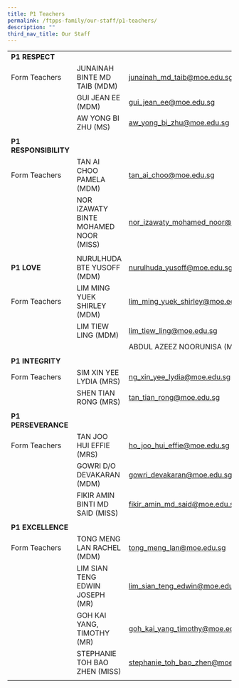 ```yaml
---
title: P1 Teachers
permalink: /ftpps-family/our-staff/p1-teachers/
description: ""
third_nav_title: Our Staff
---
```

|  |  |  |
|---|---|---|
| **P1 RESPECT** |  |  |
|  Form Teachers |  JUNAINAH BINTE MD TAIB (MDM) |  [junainah_md_taib@moe.edu.sg](mailto:junainah_md_taib@moe.edu.sg) |
|   |  GUI JEAN EE (MDM) |  [gui_jean_ee@moe.edu.sg](mailto:gui_jean_ee@moe.edu.sg) |
|  |  AW YONG BI ZHU (MS) |  [aw_yong_bi_zhu@moe.edu.sg](mailto:aw_yong_bi_zhu@moe.edu.sg) |
|   |   |   |
|  **P1 RESPONSIBILITY** |  |  |
|  Form Teachers |  TAN AI CHOO PAMELA (MDM) |  [tan_ai_choo@moe.edu.sg](mailto:tan_ai_choo@moe.edu.sg) |
|   |  NOR IZAWATY BINTE MOHAMED NOOR (MISS) |  [nor_izawaty_mohamed_noor@moe.edu.sg](mailto:nor_izawaty_mohamed_noor@moe.edu.sg) |
|   |   |   |
|  **P1 LOVE** |  NURULHUDA BTE YUSOFF (MDM) |  [nurulhuda_yusoff@moe.edu.sg](mailto:nurulhuda_yusoff@moe.edu.sg)  |
|  Form Teachers |  LIM MING YUEK SHIRLEY (MDM) |  [lim_ming_yuek_shirley@moe.edu.sg](mailto:lim_ming_yuek_shirley@moe.edu.sg) |
|   |  LIM TIEW LING (MDM) |  [lim_tiew_ling@moe.edu.sg](mailto:lim_tiew_ling@moe.edu.sg) |
	|   |  ABDUL AZEEZ NOORUNISA (MDM)  |  [abdul_azeez_noorunisa@moe.edu.sg](mailto:abdul_azeez_noorunisa@moe.edu.sg)  |
|   |   |   |
|  **P1 INTEGRITY** |    |             |
|  Form Teachers |  SIM XIN YEE LYDIA (MRS)  |  [ng_xin_yee_lydia@moe.edu.sg](mailto:ng_xin_yee_lydia@moe.edu.sg) |
|   |  SHEN TIAN RONG (MRS) |  [tan_tian_rong@moe.edu.sg](mailto:tan_tian_rong@moe.edu.sg) |
|   |   |   |
|  **P1 PERSEVERANCE** |   |   |
|  Form Teachers |  TAN JOO HUI EFFIE (MRS) |  [ho_joo_hui_effie@moe.edu.sg](mailto:ho_joo_hui_effie@moe.edu.sg) |
|   |  GOWRI D/O DEVAKARAN (MDM) |  [gowri_devakaran@moe.edu.sg](mailto:gowri_devakaran@moe.edu.sg) |
|   |  FIKIR AMIN BINTI MD SAID (MISS) |  [fikir_amin_md_said@moe.edu.sg](mailto:fikir_amin_md_said@moe.edu.sg) |
|   |   |   |
|  **P1 EXCELLENCE**         |   |   |
|  Form Teachers |  TONG MENG LAN RACHEL (MDM) |  [tong_meng_lan@moe.edu.sg](mailto:tong_meng_lan@moe.edu.sg) |
|   |  LIM SIAN TENG EDWIN JOSEPH (MR) |  [lim_sian_teng_edwin@moe.edu.sg](mailto:lim_sian_teng_edwin@moe.edu.sg) |
|   |  GOH KAI YANG, TIMOTHY (MR) |  [goh_kai_yang_timothy@moe.edu.sg](mailto:goh_kai_yang_timothy@moe.edu.sg)  |
|   |  STEPHANIE TOH BAO ZHEN (MISS) |  [stephanie_toh_bao_zhen@moe.edu.sg](mailto:stephanie_toh_bao_zhen@moe.edu.sg) |
|   |   |   |